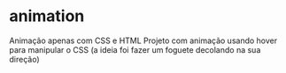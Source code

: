 # animation
Animação apenas com CSS e HTML
Projeto com animação usando hover para manipular o CSS (a ideia foi fazer um foguete decolando na sua direção)
